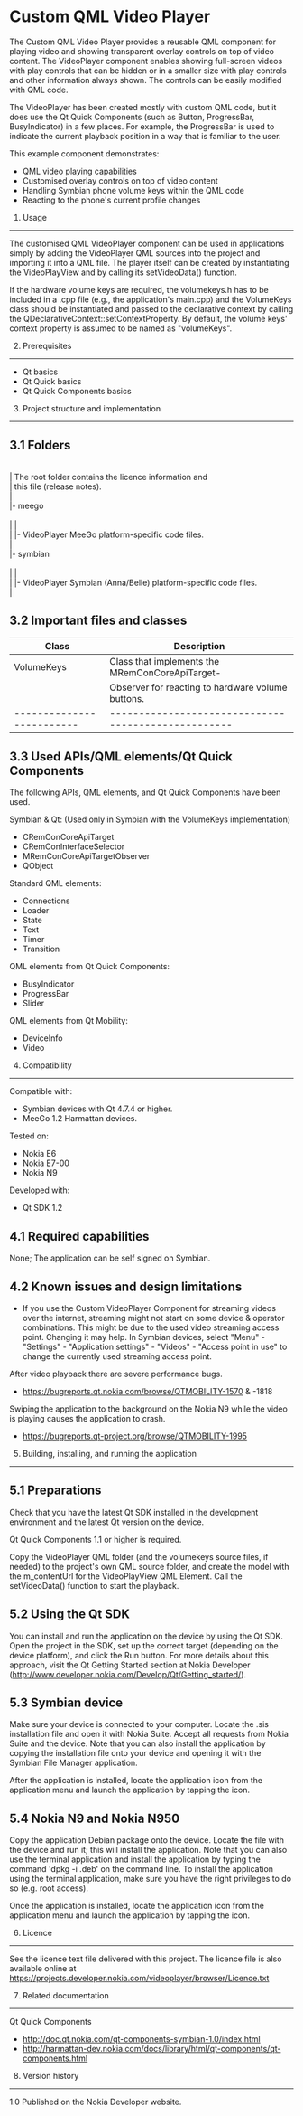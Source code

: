 Custom QML Video Player
=======================

The Custom QML Video Player provides a reusable QML component for playing
video and showing transparent overlay controls on top of video content.
The VideoPlayer component enables showing full-screen videos with play
controls that can be hidden or in a smaller size with play controls and other
information always shown. The controls can be easily modified with QML code.

The VideoPlayer has been created mostly with custom QML code, but it does use
the Qt Quick Components (such as Button, ProgressBar, BusyIndicator) in a few
places. For example, the ProgressBar is used to indicate the current playback
position in a way that is familiar to the user.

This example component demonstrates:
- QML video playing capabilities
- Customised overlay controls on top of video content
- Handling Symbian phone volume keys within the QML code
- Reacting to the phone's current profile changes



1. Usage
-------------------------------------------------------------------------------

The customised QML VideoPlayer component can be used in applications simply by
adding the VideoPlayer QML sources into the project and importing it into
a QML file. The player itself can be created by instantiating the VideoPlayView
and by calling its setVideoData() function.

If the hardware volume keys are required, the volumekeys.h has to be included
in a .cpp file (e.g., the application's main.cpp) and the VolumeKeys class
should be instantiated and passed to the declarative context by calling the
QDeclarativeContext::setContextProperty. By default, the volume keys' context 
property is assumed to be named as "volumeKeys".


2. Prerequisites
-------------------------------------------------------------------------------

 - Qt basics
 - Qt Quick basics
 - Qt Quick Components basics


3. Project structure and implementation
-------------------------------------------------------------------------------

3.1 Folders
-----------

 <br>|                   The root folder contains the licence information and
 <br>|                   this file (release notes).
 <br>|
 <br>|- meego            
 <br>|  |
 <br>|  |- VideoPlayer   MeeGo platform-specific code files.
 <br>|
 <br>|- symbian          
 <br>|  |
 <br>|  |- VideoPlayer   Symbian (Anna/Belle) platform-specific code files.
 <br>|


3.2 Important files and classes
-------------------------------

| Class                   | Description                                       |
|-------------------------|---------------------------------------------------|
| VolumeKeys              | Class that implements the MRemConCoreApiTarget-   |
|                         | Observer for reacting to hardware volume buttons. |
|-------------------------|---------------------------------------------------|


3.3 Used APIs/QML elements/Qt Quick Components
----------------------------------------------

The following APIs, QML elements, and Qt Quick Components have been used. 

Symbian & Qt: (Used only in Symbian with the VolumeKeys implementation)
- CRemConCoreApiTarget
- CRemConInterfaceSelector
- MRemConCoreApiTargetObserver
- QObject

Standard QML elements:
- Connections
- Loader
- State
- Text
- Timer
- Transition

QML elements from Qt Quick Components:
- BusyIndicator
- ProgressBar
- Slider

QML elements from Qt Mobility:
- DeviceInfo
- Video


4. Compatibility
-------------------------------------------------------------------------------

Compatible with:
 - Symbian devices with Qt 4.7.4 or higher.
 - MeeGo 1.2 Harmattan devices.

Tested on:
 - Nokia E6
 - Nokia E7-00
 - Nokia N9

Developed with:
 - Qt SDK 1.2


4.1 Required capabilities
-------------------------

None; The application can be self signed on Symbian.


4.2 Known issues and design limitations
---------------------------------------

- If you use the Custom VideoPlayer Component for streaming videos over the
internet, streaming might not start on some device & operator combinations.
This might be due to the used video streaming access point. Changing it may help.
In Symbian devices, select
"Menu" - "Settings" - "Application settings" - "Videos" - "Access point in use"
to change the currently used streaming access point.

After video playback there are severe performance bugs.
- https://bugreports.qt.nokia.com/browse/QTMOBILITY-1570 & -1818

Swiping the application to the background on the Nokia N9 while the video is
playing causes the application to crash.
- https://bugreports.qt-project.org/browse/QTMOBILITY-1995


5. Building, installing, and running the application
-------------------------------------------------------------------------------

5.1 Preparations
----------------

Check that you have the latest Qt SDK installed in the development environment
and the latest Qt version on the device.

Qt Quick Components 1.1 or higher is required.

Copy the VideoPlayer QML folder (and the volumekeys source files, if needed) to
the project's own QML source folder, and create the model with the m_contentUrl
for the VideoPlayView QML Element. Call the setVideoData() function to start
the playback.

5.2 Using the Qt SDK
--------------------

You can install and run the application on the device by using the Qt SDK.
Open the project in the SDK, set up the correct target (depending on the device
platform), and click the Run button. For more details about this approach,
visit the Qt Getting Started section at Nokia Developer
(http://www.developer.nokia.com/Develop/Qt/Getting_started/).

5.3 Symbian device
------------------

Make sure your device is connected to your computer. Locate the .sis
installation file and open it with Nokia Suite. Accept all requests from Nokia
Suite and the device. Note that you can also install the application by copying
the installation file onto your device and opening it with the Symbian File
Manager application.

After the application is installed, locate the application icon from the
application menu and launch the application by tapping the icon.

5.4 Nokia N9 and Nokia N950
---------------------------

Copy the application Debian package onto the device. Locate the file with the
device and run it; this will install the application. Note that you can also
use the terminal application and install the application by typing the command
'dpkg -i <package name>.deb' on the command line. To install the application
using the terminal application, make sure you have the right privileges 
to do so (e.g. root access).

Once the application is installed, locate the application icon from the
application menu and launch the application by tapping the icon.


6. Licence
-------------------------------------------------------------------------------

See the licence text file delivered with this project. The licence file is also
available online at
https://projects.developer.nokia.com/videoplayer/browser/Licence.txt


7. Related documentation
-------------------------------------------------------------------------------
Qt Quick Components
- http://doc.qt.nokia.com/qt-components-symbian-1.0/index.html
- http://harmattan-dev.nokia.com/docs/library/html/qt-components/qt-components.html


8. Version history
-------------------------------------------------------------------------------

1.0 Published on the Nokia Developer website.
